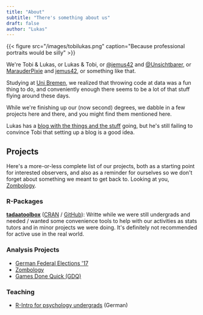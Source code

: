 ```yaml
---
title: "About"
subtitle: "There's something about us"
draft: false
author: "Lukas"
---
```



{{< figure src="/images/tobilukas.png" caption="Because professional portraits would be silly" >}}

We're Tobi & Lukas, or Lukas & Tobi, or [@jemus42](https://twitter.com/jemus42) and [@Unsichtbarer](https://twitter.com/Unsichtbarer), or [MarauderPixie](https://github.com/MarauderPixie) and [jemus42](http://github.com/jemus42), or something like that.

Studying at [Uni Bremen](http://uni-bremen.de/), we realized that throwing code at data was a fun thing to do, and conveniently enough there seems to be a lot of that stuff flying around these days.

While we're finishing up our (now second) degrees, we dabble in a few projects here and there, and you might find them mentioned here.

Lukas has a [blog with the things and the stuff](https://blog.jemu.name) going, but he's still failing to convince Tobi that setting up a blog is a good idea.

## Projects

Here's a more-or-less complete list of our projects, both as a starting point for interested observers, and also as a reminder for ourselves so we don't forget about something we meant to get back to. Looking at you, [Zombology](https://zombology.tadaa-data.de).

### R-Packages

[**tadaatoolbox**](https://tadaatoolbox.tadaa-data.de/) ([CRAN](https://cran.r-project.org/package=tadaatoolbox) / [GitHub](https://github.com/tadaadata/tadaatoolbox)): Writte while we were still undergrads and needed / wanted some convenience tools to help with our activities as stats tutors and in minor projects we were doing. It's definitely not recommended for active use in the real world.

### Analysis Projects

- [German Federal Elections '17](https://btw17.tadaa-data.de)
- [Zombology](https://zombology.tadaa-data.de)
- [Games Done Quick (GDQ)](https://gdq.tadaa-data.de)

### Teaching

- [R-Intro for psychology undergrads](https://r-intro.tadaa-data.de) (German)
